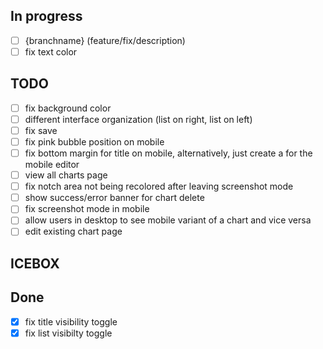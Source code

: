 ## In progress

- [ ] {branchname} (feature/fix/description)
- [ ] fix text color

## TODO

- [ ] fix background color
- [ ] different interface organization (list on right, list on left)
- [ ] fix save
- [ ] fix pink bubble position on mobile
- [ ] fix bottom margin for title on mobile, alternatively, just create a <Layout /> for the mobile editor
- [ ] view all charts page
- [ ] fix notch area not being recolored after leaving screenshot mode
- [ ] show success/error banner for chart delete
- [ ] fix screenshot mode in mobile
- [ ] allow users in desktop to see mobile variant of a chart and vice versa
- [ ] edit existing chart page

## ICEBOX

## Done

- [x] fix title visibility toggle
- [x] fix list visibilty toggle
